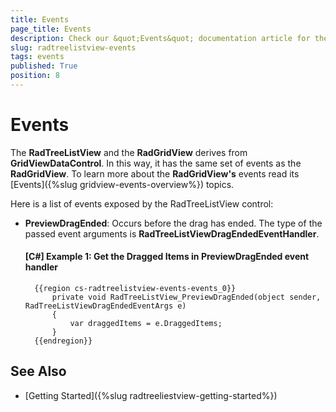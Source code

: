 ```yaml
---
title: Events
page_title: Events
description: Check our &quot;Events&quot; documentation article for the RadTreeListView WPF control.
slug: radtreelistview-events
tags: events
published: True
position: 8
---
```


# Events

The __RadTreeListView__ and the __RadGridView__ derives from __GridViewDataControl__. In this way, it has the same set of events as the __RadGridView__. To learn more about the __RadGridView's__ events read its [Events]({%slug gridview-events-overview%}) topics.

Here is a list of events exposed by the RadTreeListView control:

* **PreviewDragEnded**: Occurs before the drag has ended. The type of the passed event arguments is __RadTreeListViewDragEndedEventHandler__.

	#### __[C#] Example 1: Get the Dragged Items in PreviewDragEnded event handler__
		{{region cs-radtreelistview-events-events_0}}
			private void RadTreeListView_PreviewDragEnded(object sender, RadTreeListViewDragEndedEventArgs e)
			{
				var draggedItems = e.DraggedItems;  
			}
		{{endregion}}      

## See Also

 * [Getting Started]({%slug radtreeliestview-getting-started%})
